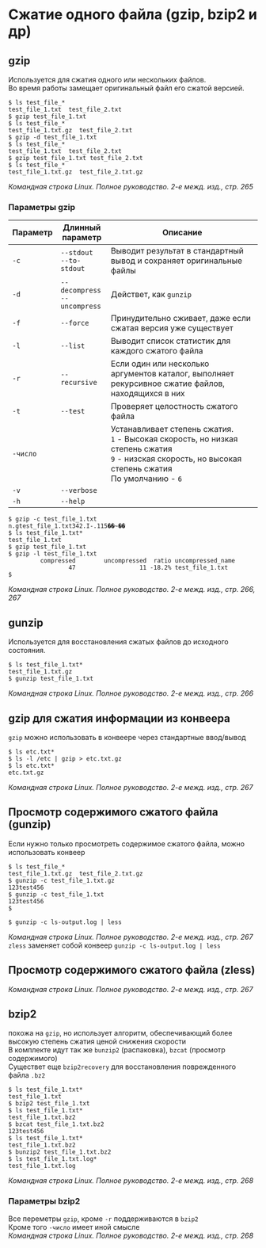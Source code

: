 # Сжатие одного файла (gzip, bzip2 и др)
## gzip
Используется для сжатия одного или нескольких файлов.<br/>
Во время работы замещает оригинальный файл его сжатой версией.<br/>
```shell
$ ls test_file_*
test_file_1.txt  test_file_2.txt
$ gzip test_file_1.txt 
$ ls test_file_*
test_file_1.txt.gz  test_file_2.txt
$ gzip -d test_file_1.txt 
$ ls test_file_*
test_file_1.txt  test_file_2.txt
$ gzip test_file_1.txt test_file_2.txt 
$ ls test_file_*
test_file_1.txt.gz  test_file_2.txt.gz
```
*Командная строка Linux. Полное руководство. 2-е межд. изд., стр. 265*

### Параметры gzip
| Параметр  | Длинный<br/>параметр             | Описание                                                                                                                                                       |
|-----------|----------------------------------|----------------------------------------------------------------------------------------------------------------------------------------------------------------|
| `-c`      | `--stdout`<br/>`--to-stdout`     | Выводит результат в стандартный вывод и сохраняет оригинальные файлы                                                                                           |
| `-d`      | `--decompress`<br>`--uncompress` | Действет, как `gunzip`                                                                                                                                         |
| `-f`      | `--force`                        | Принудительно сживает, даже если сжатая версия уже существует                                                                                                  |
| `-l`      | `--list`                         | Выводит список статистик для каждого сжатого файла                                                                                                             |
| `-r`      | `--recursive`                    | Если один или несколько аргументов каталог, выполняет рекурсивное сжатие файлов, находящихся в них                                                             |
| `-t`      | `--test`                         | Проверяет целостность сжатого файла                                                                                                                            |
| `-число`  | | Устанавливает степень сжатия.<br/>`1` - Высокая скорость, но низкая степень сжатия<br/>`9` - низская скорость, но высокая степень сжатия<br/>По умолчанию - `6` | 
| `-v`      | `--verbose`                      |                                                                                                                                                                |
| `-h`      | `--help`                         |                                                                                                                                                                |

```shell
$ gzip -c test_file_1.txt
n.gtest_file_1.txt342.I-.115��~��
$ ls test_file_1.txt*
test_file_1.txt
$ gzip test_file_1.txt
$ gzip -l test_file_1.txt
         compressed        uncompressed  ratio uncompressed_name
                 47                  11 -18.2% test_file_1.txt
$                 
```
*Командная строка Linux. Полное руководство. 2-е межд. изд., стр. 266, 267*

## gunzip
Используется для восстановления сжатых файлов до исходного состояния.<br/>
```shell
$ ls test_file_1.txt*
test_file_1.txt.gz
$ gunzip test_file_1.txt
```
*Командная строка Linux. Полное руководство. 2-е межд. изд., стр. 266*

## gzip для сжатия информации из конвеера
`gzip` можно использовать в конвеере через стандартные ввод/вывод
```shell
$ ls etc.txt*
$ ls -l /etc | gzip > etc.txt.gz
$ ls etc.txt*
etc.txt.gz
```
*Командная строка Linux. Полное руководство. 2-е межд. изд., стр. 267*

## Просмотр содержимого сжатого файла (gunzip)
Если нужно только просмотреть содержимое сжатого файла, можно использовать конвеер
```shell
$ ls test_file_*
test_file_1.txt.gz  test_file_2.txt.gz
$ gunzip -c test_file_1.txt.gz 
123test456
$ gunzip -c test_file_1.txt
123test456
$
```
```shell
$ gunzip -c ls-output.log | less
```
*Командная строка Linux. Полное руководство. 2-е межд. изд., стр. 267*
`zless` заменяет собой конвеер `gunzip -c ls-output.log | less`<br/>
## Просмотр содержимого сжатого файла (zless)

*Командная строка Linux. Полное руководство. 2-е межд. изд., стр. 267*

## bzip2
похожа на `gzip`, но использует алгоритм, обеспечивающий более высокую степень сжатия ценой снижения скорости<br/>
В комплекте идут так же `bunzip2` (распаковка), `bzcat` (просмотр содержимого)<br/>
Существет еще `bzip2recovery` для восстановления поврежденного файла `.bz2`
```shell
$ ls test_file_1.txt*
test_file_1.txt
$ bzip2 test_file_1.txt
$ ls test_file_1.txt*
test_file_1.txt.bz2
$ bzcat test_file_1.txt.bz2
123test456
$ ls test_file_1.txt*
test_file_1.txt.bz2
$ bunzip2 test_file_1.txt.bz2 
$ ls test_file_1.txt.log*
test_file_1.txt.log
```
*Командная строка Linux. Полное руководство. 2-е межд. изд., стр. 268*

### Параметры bzip2
Все переметры `gzip`, кроме `-r` поддерживаются в `bzip2`<br/>
Кроме того `-число` имеет иной смысле<br/>
*Командная строка Linux. Полное руководство. 2-е межд. изд., стр. 268*